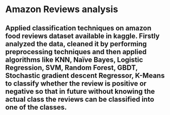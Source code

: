 # Amazon Reviews analysis
## Applied classification techniques on amazon food reviews dataset available in kaggle. Firstly analyzed the data, cleaned it by performing preprocessing techniques and then applied algorithms like KNN, Naïve Bayes, Logistic Regression, SVM, Random Forest, GBDT, Stochastic gradient descent Regressor, K-Means to classify whether the review is positive or negative so that in future without knowing the actual class the reviews can be classified into one of the classes.
